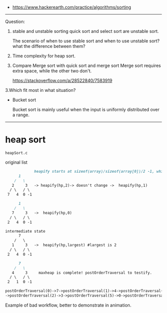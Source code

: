 
* https://www.hackerearth.com/practice/algorithms/sorting
----
Question:
1. stable and unstable sorting
   quick sort and select sort are unstable sort.

   The scenario of when to use stable sort and when to use unstable sort? what the difference between them?
2. Time complexity for heap sort.
3. Compare Merge sort with quick sort and merge sort
    Merge sort requires extra space, while the other two don't.

    https://stackoverflow.com/a/28522840/7583919

3.Which fit most in what situation?
  * Bucket sort 

    Bucket sort is mainly useful when the input is uniformly distributed over a range.

-----
# heap sort
`heapSort.c`

original list

```md
             heapify starts at sizeof(array)/sizeof(array[0])/2 -1, which is index 2, the node got the value as 3
      1                           
    /   \
   2     3   -> heapify(hp,2)-> doesn't change ->  heapify(hp,1)
  / \   / \
 7   4  0 -1

      1                           
    /   \    
   7     3   ->  heapify(hp,0)
  / \   / \
 2   4  0 -1

intermediate state
      7                           
    /   \    
   1     3   ->  heapify(hp,largest) #largest is 2
  / \   / \
 2   4  0 -1

      7                           
    /   \    
   4     3     maxheap is complete! postOrderTraversal to testify.
  / \   / \
 2   1  0 -1

postOrderTraversal(0)->7->postOrderTraversal(1)->4->postOrderTraversal(3)->2->postOrderTraversal(4)->1
->postOrderTraversal(2)->3->postOrderTraversal(5)->0->postOrderTraversal(6)->-1

```

Example of bad workflow, better to demonstrate in animation.


